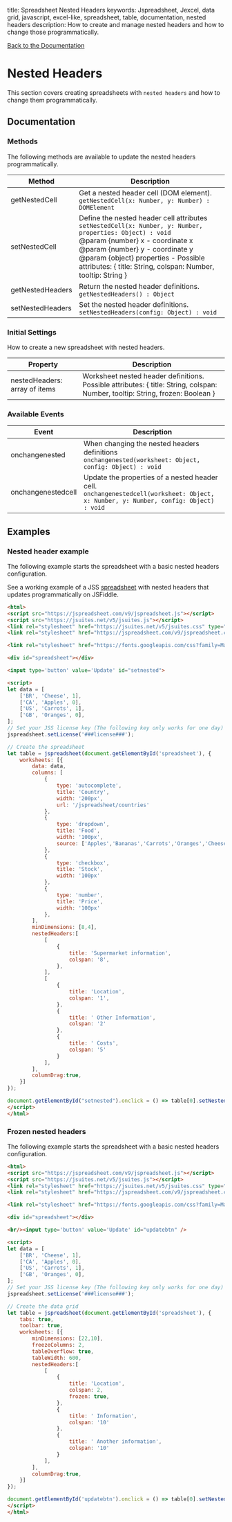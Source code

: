 title: Spreadsheet Nested Headers
keywords: Jspreadsheet, Jexcel, data grid, javascript, excel-like, spreadsheet, table, documentation, nested headers
description: How to create and manage nested headers and how to change those programmatically.

[Back to the Documentation](/docs/v9 "Back to the documentation section")

# Nested Headers

This section covers creating spreadsheets with `nested headers` and how to change them programmatically. 

## Documentation

### Methods

The following methods are available to update the nested headers programmatically.

| Method           | Description                                                                                                                                                                                                                                                                                           |
| -----------------|-------------------------------------------------------------------------------------------------------------------------------------------------------------------------------------------------------------------------------------------------------------------------------------------------------|
| getNestedCell    | Get a nested header cell (DOM element).<br/>`getNestedCell(x: Number, y: Number) : DOMElement`                                                                                                                                                                                                        |
| setNestedCell    | Define the nested header cell attributes<br/> `setNestedCell(x: Number, y: Number, properties: Object) : void` <br/>@param {number} x - coordinate x <br/>@param {number} y - coordinate y <br/>@param {object} properties - Possible attributes: { title: String, colspan: Number, tooltip: String } |
| getNestedHeaders | Return the nested header definitions.<br/>`getNestedHeaders() : Object`                                                                                                                                                                                                                               |
| setNestedHeaders | Set the nested header definitions.<br/>`setNestedHeaders(config: Object) : void`                                                                                                                                                                                                                      |

 

### Initial Settings

How to create a new spreadsheet with nested headers.

| Property                      | Description                                                                                                                    |
| ------------------------------|--------------------------------------------------------------------------------------------------------------------------------|
| nestedHeaders: array of items | Worksheet nested header definitions. Possible attributes: { title: String, colspan: Number, tooltip: String, frozen: Boolean } |

 

### Available Events

| Event              | Description                                                                                                                             |
| -------------------|-----------------------------------------------------------------------------------------------------------------------------------------|
| onchangenested     | When changing the nested headers definitions<br/>`onchangenested(worksheet: Object, config: Object) : void`                             |
| onchangenestedcell | Update the properties of a nested header cell.<br/>`onchangenestedcell(worksheet: Object, x: Number, y: Number, config: Object) : void` |

 

## Examples

### Nested header example

The following example starts the spreadsheet with a basic nested headers configuration. 

See a working example of a JSS [spreadsheet](https://jsfiddle.net/spreadsheet/0nwh5u71/) with nested headers that updates programmatically on JSFiddle.  

```html
<html>
<script src="https://jspreadsheet.com/v9/jspreadsheet.js"></script>
<script src="https://jsuites.net/v5/jsuites.js"></script>
<link rel="stylesheet" href="https://jsuites.net/v5/jsuites.css" type="text/css" />
<link rel="stylesheet" href="https://jspreadsheet.com/v9/jspreadsheet.css" type="text/css" />

<link rel="stylesheet" href="https://fonts.googleapis.com/css?family=Material+Icons" />

<div id="spreadsheet"></div>

<input type='button' value='Update' id="setnested">

<script>
let data = [
    ['BR', 'Cheese', 1],
    ['CA', 'Apples', 0],
    ['US', 'Carrots', 1],
    ['GB', 'Oranges', 0],
];
// Set your JSS license key (The following key only works for one day)
jspreadsheet.setLicense('###license###');

// Create the spreadsheet
let table = jspreadsheet(document.getElementById('spreadsheet'), {
    worksheets: [{
        data: data,
        columns: [
            {
                type: 'autocomplete',
                title: 'Country',
                width: '200px',
                url: '/jspreadsheet/countries'
            },
            {
                type: 'dropdown',
                title: 'Food',
                width: '100px',
                source: ['Apples','Bananas','Carrots','Oranges','Cheese']
            },
            {
                type: 'checkbox',
                title: 'Stock',
                width: '100px'
            },
            {
                type: 'number',
                title: 'Price',
                width: '100px'
            },
        ],
        minDimensions: [8,4],
        nestedHeaders:[
            [
                {
                    title: 'Supermarket information',
                    colspan: '8',
                },
            ],
            [
                {
                    title: 'Location',
                    colspan: '1',
                },
                {
                    title: ' Other Information',
                    colspan: '2'
                },
                {
                    title: ' Costs',
                    colspan: '5'
                }
            ],
        ],
        columnDrag:true,
    }]
});

document.getElementById("setnested").onclick = () => table[0].setNestedCell(0, 0, { title:'New title',tooltip:'New tooltip' })
</script>
</html>
```
 

### Frozen nested headers

The following example starts the spreadsheet with a basic nested headers configuration. 

```html
<html>
<script src="https://jspreadsheet.com/v9/jspreadsheet.js"></script>
<script src="https://jsuites.net/v5/jsuites.js"></script>
<link rel="stylesheet" href="https://jsuites.net/v5/jsuites.css" type="text/css" />
<link rel="stylesheet" href="https://jspreadsheet.com/v9/jspreadsheet.css" type="text/css" />

<link rel="stylesheet" href="https://fonts.googleapis.com/css?family=Material+Icons" />

<div id="spreadsheet"></div>

<br/><input type='button' value='Update' id="updatebtn" />

<script>
let data = [
    ['BR', 'Cheese', 1],
    ['CA', 'Apples', 0],
    ['US', 'Carrots', 1],
    ['GB', 'Oranges', 0],
];
// Set your JSS license key (The following key only works for one day)
jspreadsheet.setLicense('###license###');

// Create the data grid
let table = jspreadsheet(document.getElementById('spreadsheet'), {
    tabs: true,
    toolbar: true,
    worksheets: [{
        minDimensions: [22,10],
        freezeColumns: 2,
        tableOverflow: true,
        tableWidth: 600,
        nestedHeaders:[
            [
                {
                    title: 'Location',
                    colspan: 2,
                    frozen: true,
                },
                {
                    title: ' Information',
                    colspan: '10'
                },
                {
                    title: ' Another information',
                    colspan: '10'
                }
            ],
        ],
        columnDrag:true,
    }]
});

document.getElementById('updatebtn').onclick = () => table[0].setNestedCell(0, 0, { title:'New title',tooltip:'New tooltip' });
</script>
</html>
```
 
